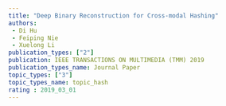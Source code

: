 ```yaml
---  
title: "Deep Binary Reconstruction for Cross-modal Hashing"  
authors:  
 - Di Hu
 - Feiping Nie  
 - Xuelong Li  
publication_types: ["2"]  
publication: IEEE TRANSACTIONS ON MULTIMEDIA (TMM) 2019   
publication_types_name: Journal Paper  
topic_types: ["3"]
topic_types_name: topic_hash
rating : 2019_03_01
---  
```

